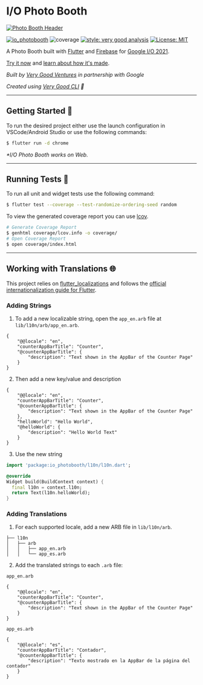   # I/O Photo Booth

[![Photo Booth Header][logo]][photo_booth_link]

[![io_photobooth][build_status_badge]][workflow_link]
![coverage][coverage_badge]
[![style: very good analysis][very_good_analysis_badge]][very_good_analysis_link]
[![License: MIT][license_badge]][license_link]

A Photo Booth built with [Flutter][flutter_link] and [Firebase][firebase_link] for [Google I/O 2021][google_io_link].

[Try it now][photo_booth_link] and [learn about how it's made][blog_link].

*Built by [Very Good Ventures][very_good_ventures_link] in partnership with Google*

*Created using [Very Good CLI][very_good_cli_link] 🤖*

---

## Getting Started 🚀

To run the desired project either use the launch configuration in VSCode/Android Studio or use the following commands:

```sh
$ flutter run -d chrome
```

_\*I/O Photo Booth works on Web._

---

## Running Tests 🧪

To run all unit and widget tests use the following command:

```sh
$ flutter test --coverage --test-randomize-ordering-seed random
```

To view the generated coverage report you can use [lcov](https://github.com/linux-test-project/lcov).

```sh
# Generate Coverage Report
$ genhtml coverage/lcov.info -o coverage/
# Open Coverage Report
$ open coverage/index.html
```

---

## Working with Translations 🌐

This project relies on [flutter_localizations][flutter_localizations_link] and follows the [official internationalization guide for Flutter][internationalization_link].

### Adding Strings

1. To add a new localizable string, open the `app_en.arb` file at `lib/l10n/arb/app_en.arb`.

```arb
{
    "@@locale": "en",
    "counterAppBarTitle": "Counter",
    "@counterAppBarTitle": {
        "description": "Text shown in the AppBar of the Counter Page"
    }
}
```

2. Then add a new key/value and description

```arb
{
    "@@locale": "en",
    "counterAppBarTitle": "Counter",
    "@counterAppBarTitle": {
        "description": "Text shown in the AppBar of the Counter Page"
    },
    "helloWorld": "Hello World",
    "@helloWorld": {
        "description": "Hello World Text"
    }
}
```

3. Use the new string

```dart
import 'package:io_photobooth/l10n/l10n.dart';

@override
Widget build(BuildContext context) {
  final l10n = context.l10n;
  return Text(l10n.helloWorld);
}
```

### Adding Translations

1. For each supported locale, add a new ARB file in `lib/l10n/arb`.

```
├── l10n
│   ├── arb
│   │   ├── app_en.arb
│   │   └── app_es.arb
```

2. Add the translated strings to each `.arb` file:

`app_en.arb`

```arb
{
    "@@locale": "en",
    "counterAppBarTitle": "Counter",
    "@counterAppBarTitle": {
        "description": "Text shown in the AppBar of the Counter Page"
    }
}
```

`app_es.arb`

```arb
{
    "@@locale": "es",
    "counterAppBarTitle": "Contador",
    "@counterAppBarTitle": {
        "description": "Texto mostrado en la AppBar de la página del contador"
    }
}
```

[build_status_badge]: https://github.com/flutter/photobooth/actions/workflows/main.yaml/badge.svg
[coverage_badge]: coverage_badge.svg
[firebase_link]: https://firebase.google.com/
[flutter_link]: https://flutter.dev
[flutter_localizations_link]: https://api.flutter.dev/flutter/flutter_localizations/flutter_localizations-library.html
[google_io_link]: https://events.google.com/io/
[blog_link]: https://medium.com/flutter/how-its-made-i-o-photo-booth-3b8355d35883
[internationalization_link]: https://flutter.dev/docs/development/accessibility-and-localization/internationalization
[license_badge]: https://img.shields.io/badge/license-MIT-blue.svg
[license_link]: https://opensource.org/licenses/MIT
[logo]: art/header.png
[photo_booth_link]: https://photobooth.flutter.dev
[very_good_analysis_badge]: https://img.shields.io/badge/style-very_good_analysis-B22C89.svg
[very_good_analysis_link]: https://pub.dev/packages/very_good_analysis
[very_good_cli_link]: https://github.com/VeryGoodOpenSource/very_good_cli
[very_good_ventures_link]: https://verygood.ventures/
[workflow_link]: https://github.com/flutter/photobooth/actions/workflows/main.yaml
